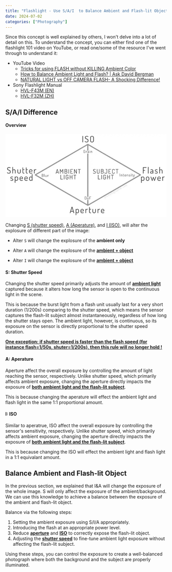 ```yaml
---
title: "Flashlight - Use S/A/I  to Balance Ambient and Flash-lit Object"
date: 2024-07-02
categories: ["Photography"]
---
```




Since this concept is well explained by others, I won't delve into a lot of detail on this. To understand the concept, you can either find one of the flashlight 101 video on YouTube, or read one/some of the resource I've went through to understand it:

- YouTube Video
    - [Tricks for using FLASH without KILLING Ambient Color](https://www.youtube.com/watch?v=Z3nbMSvsO1g&t=36s)
    - [How to Balance Ambient Light and Flash? | Ask David Bergman](https://www.youtube.com/watch?v=JOQOPZvKXzk)
    - [NATURAL LIGHT vs OFF CAMERA FLASH- A Shocking Difference!](https://www.youtube.com/watch?v=Ss3YEISeU2Q&t=411s)
- Sony Flashlight Manual
    - [HVL-F43M (EN)](./HVL-F43M%20(EN).pdf)
    - [HVL-F32M (ZH)](./HVL-F32M%20(ZH).pdf)



## S/A/I Difference

#### Overview

![2024-07-02T114535](2024-07-02T114535.png)

Changing <u>S (shutter speed)</u>, <u>A (Aperature)</u>, and <u>I (ISO)</u>, will alter the explosure of different part of the image:

-   Alter `S` will change the explosure of the **ambient only**

-   Alter `A` will change the explosure of the **<u>ambient + object</u>**

-   Alter `I` will change the explosure of the **<u>ambient + object</u>**

#### S: Shutter Speed

Changing the shutter speed primarily adjusts the amount of **<u>ambient light</u>** captured because it alters how long the sensor is open to the continuous light in the scene.

This is because the burst light from a flash unit usually last for a very short duration (1/200s) comparing to the shutter speed, which means the sensor captures the flash-lit subject almost instantaneously, regardless of how long the shutter stays open. The ambient light, however, is continuous, so its exposure on the sensor is directly proportional to the shutter speed duration.

**<u>One exception: if shutter speed is faster than the flash speed (for instance flash=1/50s, shuter=1/200s), then this rule will no longer hold !</u>**

#### A: Aperature

Aperture affect the overall exposure by controlling the amount of light reaching the sensor, respectively. Unlike shutter speed, which primarily affects ambient exposure, changing the aperture directly impacts the exposure of **<u>both ambient light and the flash-lit subject</u>**.

This is because changing the aperature will effect the ambient light and flash light in the same 1:1 proportional amount.

#### I: ISO

Similar to aperatrue, ISO affect the overall exposure by controlling the sensor's sensitivity, respectively. Unlike shutter speed, which primarily affects ambient exposure, changing the aperture directly impacts the exposure of **<u>both ambient light and the flash-lit subject</u>**.

This is because changing the ISO will effect the ambient light and flash light in a 1:1 equivalant amount.









## Balance Ambient and Flash-lit Object

In the previous section, we explained that I&A will change the exposure of the whole image. S will only affect the exposure of the ambient/background. We can use this knowledge to achieve a balance between the exposure of the ambient and flash-lit object.

Balance via the following steps:

1.   Setting the ambient exposure using S/I/A appropriately.
2.   Introducing the flash at an appropriate power level.
3.   Reduce **<u>aperture</u>** and **<u>ISO</u>** to correctly expose the flash-lit object.
4.   Adjusting the <u>**shutter speed**</u> to fine-tune ambient light exposure without affecting the flash-lit subject.

Using these steps, you can control the exposure to create a well-balanced photograph where both the background and the subject are properly illuminated.



